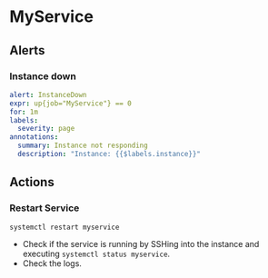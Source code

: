 # MyService

## Alerts

### Instance down

```yaml
alert: InstanceDown
expr: up{job="MyService"} == 0
for: 1m
labels:
  severity: page
annotations:
  summary: Instance not responding
  description: "Instance: {{$labels.instance}}"
```

## Actions

### Restart Service

```bash
systemctl restart myservice
```

- Check if the service is running by SSHing into the instance and executing `systemctl status myservice`.
- Check the logs.
